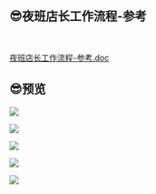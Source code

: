 ## 😎夜班店长工作流程-参考

<br/>

<p><a href="http://qiniu.hello-meta.xyz/official/夜班店长工作流程-参考.doc">夜班店长工作流程-参考.doc</a></p>

## 😎预览

![](https://gitcode.net/GaloisField/WORKFLOWS4COMPANY/-/raw/master/resources/pic/common/夜班店长工作流程-参考_01.png)

![](https://gitcode.net/GaloisField/WORKFLOWS4COMPANY/-/raw/master/resources/pic/common/夜班店长工作流程-参考_02.png)

![](https://gitcode.net/GaloisField/WORKFLOWS4COMPANY/-/raw/master/resources/pic/common/夜班店长工作流程-参考_03.png)

![](https://gitcode.net/GaloisField/WORKFLOWS4COMPANY/-/raw/master/resources/pic/common/夜班店长工作流程-参考_04.png)

![](https://gitcode.net/GaloisField/WORKFLOWS4COMPANY/-/raw/master/resources/pic/common/夜班店长工作流程-参考_05.png)
